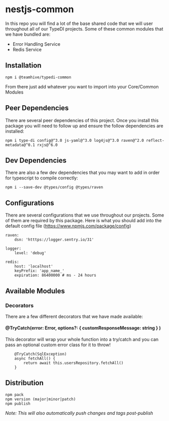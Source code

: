 # nestjs-common
In this repo you will find a lot of the base shared code that we will user throughout all of our TypeDI projects. Some of these common modules that we have bundled are:
 - Error Handling Service
 - Redis Service

## Installation
```
npm i @teamhive/typedi-common
```

From there just add whatever you want to import into your Core/Common Modules

## Peer Dependencies
There are several peer dependencies of this project. Once you install this package you will need to follow up and ensure the follow dependencies are installed:

```
npm i type-di config@^3.0 js-yaml@^3.0 log4js@^3.0 raven@^2.0 reflect-metadata@^0.1 rxjs@^6.0
```

## Dev Dependencies
There are also a few dev dependencies that you may want to add in order for typescript to compile correctly:

```
npm i --save-dev @types/config @types/raven
```

## Configurations
There are several configurations that we use throughout our projects. Some of them are required by this package. Here is what you should add into the default config file (https://www.npmjs.com/package/config)
<!-- TODO: Put other configs in here -->
```
raven:
    dsn: 'htttps://logger.sentry.io/31'

logger:
    level: 'debug'

redis:
    host: 'localhost'
    keyPrefix: 'app_name_'
    expiration: 86400000 # ms - 24 hours
```

## Available Modules

<!-- TODO: Put actual modules from this repo here -->
### Decorators
There are a few different decorators that we have made available:
#### @TryCatch(error: Error, options?: { customResponseMessage: string } )
This decorator will wrap your whole function into a try/catch and you can pass an optional custom error class for it to throw!

```
    @TryCatch(SqlException)
    async fetchAll() {
        return await this.usersRepository.fetchAll()
    }
```


## Distribution
```
npm pack
npm version (major|minor|patch)
npm publish
```

_Note: This will also automatically push changes and tags post-publish_